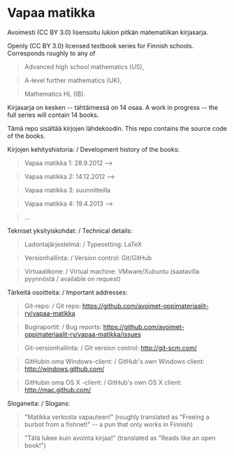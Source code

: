 Vapaa matikka
=============

Avoimesti (CC BY 3.0) lisensoitu lukion pitkän matematiikan kirjasarja.

Openly (CC BY 3.0) licensed textbook series for Finnish schools. Corresponds roughly to any of
> Advanced high school mathematics (US),

> A-level further mathematics (UK),

> Mathematics HL (IB).

Kirjasarja on kesken -- tähtäimessä on 14 osaa. A work in progress -- the full series will contain 14 books.

Tämä repo sisältää kirjojen lähdekoodin. This repo contains the source code of the books.

Kirjojen kehityshistoria: / Development history of the books:
> Vapaa matikka 1: 28.9.2012 -->

> Vapaa matikka 2: 14.12.2012 -->

> Vapaa matikka 3: suunnitteilla

> Vapaa matikka 4: 19.4.2013 -->

> ...

Tekniset yksityiskohdat: / Technical details:
> Ladontajärjestelmä: / Typesetting: LaTeX

> Versionhallinta: / Version control: Git/GitHub

> Virtuaalikone: / Virtual machine: VMware/Xubuntu (saatavilla pyynnöstä / available on request)

Tärkeitä osoitteita: / Important addresses:
> Git-repo: / Git repo: https://github.com/avoimet-oppimateriaalit-ry/vapaa-matikka

> Bugiraportit: / Bug reports: https://github.com/avoimet-oppimateriaalit-ry/vapaa-matikka/issues

> Git-versionhallinta: / Git version control: http://git-scm.com/

> GitHubin oma Windows-client: / GitHub's own Windows client: http://windows.github.com/

> GitHubin oma OS X -client: / GitHub's own OS X client: http://mac.github.com/

Sloganeita: / Slogans:
> "Matikka verkosta vapauteen!" (roughly translated as "Freeing a burbot from a fishnet!" -- a pun that only works in Finnish)

> "Tätä lukee kuin avointa kirjaa!" (translated as "Reads like an open book!")
